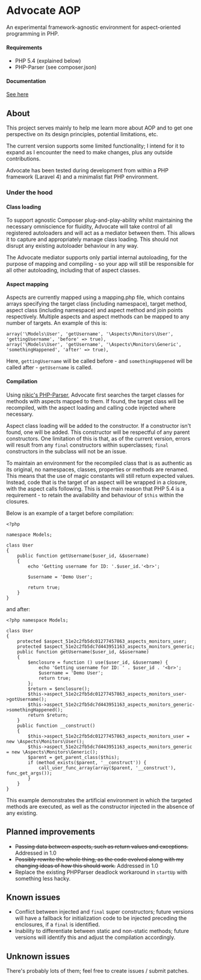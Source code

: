 # Advocate AOP

An experimental framework-agnostic environment for aspect-oriented programming in PHP.

#### Requirements

* PHP 5.4 (explained below)
* PHP-Parser (see composer.json)

#### Documentation

[See here](https://github.com/tcopestake/Advocate-AOP/tree/master/doc)

## About

This project serves mainly to help me learn more about AOP and to get one perspective on its design principles, potential limitations, etc.

The current version supports some limited functionality; I intend for it to expand as I encounter the need to make changes, plus any outside contributions.

Advocate has been tested during development from within a PHP framework (Laravel 4) and a minimalist flat PHP environment.

### Under the hood

#### Class loading

To support agnostic Composer plug-and-play-ability whilst maintaining the necessary omniscience for fluidity, Advocate will take control of all registered autoloaders and will act as a mediator between them. This allows it to capture and appropriately manage class loading. This should not disrupt any existing autoloader behaviour in any way.

The Advocate mediator supports only partial internal autoloading, for the purpose of mapping and compiling - so your app will still be responsible for all other autoloading, including that of aspect classes.

#### Aspect mapping

Aspects are currently mapped using a mapping.php file, which contains arrays specifying the target class (including namespace), target method, aspect class (including namespace) and aspect method and join points respectively. Multiple aspects and aspect methods can be mapped to any number of targets. An example of this is:

    array('\Models\User', 'getUsername', '\Aspects\Monitors\User', 'gettingUsername', 'before' => true),
    array('\Models\User', 'getUsername', '\Aspects\Monitors\Generic', 'somethingHappened', 'after' => true),

Here, `gettingUsername` will be called before - and `somethingHappened` will be called after - `getUsername` is called.

#### Compilation

Using [nikic's PHP-Parser](https://github.com/nikic/PHP-Parser), Advocate first searches the target classes for methods with aspects mapped to them. If found, the target class will be recompiled, with the aspect loading and calling code injected where necessary.

Aspect class loading will be added to the constructor. If a constructor isn't found, one will be added. This constructor will be respectful of any parent constructors. One limitation of this is that, as of the current version, errors will result from any `final` constructors within superclasses; `final` constructors in the subclass will not be an issue.

To maintain an environment for the recompiled class that is as authentic as its original, no namespaces, classes, properties or methods are renamed. This means that the use of magic constants will still return expected values. Instead, code that is the target of an aspect will be wrapped in a closure, with the aspect calls following. This is the main reason that PHP 5.4 is a requirement - to retain the availability and behaviour of `$this` within the closures.

Below is an example of a target before compilation:

    <?php

    namespace Models;

    class User
    {
        public function getUsername($user_id, &$username)
        {
            echo 'Getting username for ID: '.$user_id.'<br>';

            $username = 'Demo User';

            return true;
        }
    }

and after:

    <?php namespace Models;

    class User
    {
        protected $aspect_51e2c2fb5dc01277457863_aspects_monitors_user;
        protected $aspect_51e2c2fb5dc7d443951163_aspects_monitors_generic;
        public function getUsername($user_id, &$username)
        {
            $enclosure = function () use($user_id, &$username) {
                echo 'Getting username for ID: ' . $user_id . '<br>';
                $username = 'Demo User';
                return true;
            };
            $return = $enclosure();
            $this->aspect_51e2c2fb5dc01277457863_aspects_monitors_user->gotUsername();
            $this->aspect_51e2c2fb5dc7d443951163_aspects_monitors_generic->somethingHappened();
            return $return;
        }
        public function __construct()
        {
            $this->aspect_51e2c2fb5dc01277457863_aspects_monitors_user = new \Aspects\Monitors\User();
            $this->aspect_51e2c2fb5dc7d443951163_aspects_monitors_generic = new \Aspects\Monitors\Generic();
            $parent = get_parent_class($this);
            if (method_exists($parent, '__construct')) {
                call_user_func_array(array($parent, '__construct'), func_get_args());
            }
        }
    }

This example demonstrates the artificial environment in which the targeted methods are executed, as well as the constructor injected in the absence of any existing.

## Planned improvements

* ~~Passing data between aspects, such as return values and exceptions.~~ Addressed in 1.0
* ~~Possibly rewrite the whole thing, as the code evolved along with my changing ideas of how this should work.~~ Addressed in 1.0
* Replace the existing PHPParser deadlock workaround in `startUp` with something less hacky.

## Known issues

* Conflict between injected and `final` super constructors; future versions will have a fallback for initialization code to be injected preceding the enclosures, if a `final` is identified.
* Inability to differentiate between static and non-static methods; future versions will identify this and adjust the compilation accordingly.

## Unknown issues

There's probably lots of them; feel free to create issues / submit patches.
